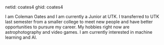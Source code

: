 netid: coates4
ghid: coates4


I am Coleman Oates and I am currently a Junior at UTK. I transferred to UTK last semester from a smaller college
to meet new people and have better opportunities to pursure my career. My hobbies right now are astrophotography and
video games. I am currently interested in machine learning and AI.